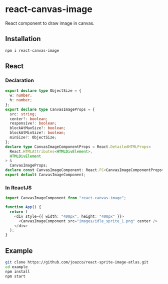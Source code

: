 # react-canvas-image

React component to draw image in canvas.

## Installation

```sh
npm i react-canvas-image
```

## React

### Declaration

```typescript
export declare type ObjectSize = {
  w: number;
  h: number;
};
export declare type CanvasImageProps = {
  src: string;
  center?: boolean;
  responsive?: boolean;
  blockAtMaxSize?: boolean;
  blockAtMinSize?: boolean;
  minSize?: ObjectSize;
};
declare type CanvasImageComponentProps = React.DetailedHTMLProps<
  React.HTMLAttributes<HTMLDivElement>,
  HTMLDivElement
> &
  CanvasImageProps;
declare const CanvasImageComponent: React.FC<CanvasImageComponentProps>;
export default CanvasImageComponent;
```

### In ReactJS

```typescript
import CanvasImageComponent from "react-canvas-image";

function App() {
  return (
    <div style={{ width: "400px", height: "400px" }}>
      <CanvasImageComponent src="images/idle_sprite_1.png" center />
    </div>
  );
}
```

## Example

```bash
git clone https://github.com/joazco/react-sprite-image-atlas.git
cd example
npm install
npm start
```
